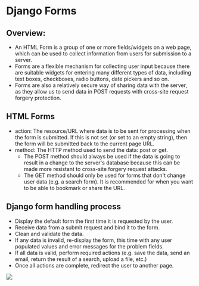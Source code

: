 # Django Forms

## Overview:

* An HTML Form is a group of one or more fields/widgets on a web page, which can be used to collect information from users for submission to a server.
* Forms are a flexible mechanism for collecting user input because there are suitable widgets for entering many different types of data, including text boxes, checkboxes, radio buttons, date pickers and so on.
* Forms are also a relatively secure way of sharing data with the server, as they allow us to send data in POST requests with cross-site request forgery protection.

## HTML Forms

* action: The resource/URL where data is to be sent for processing when the form is submitted. If this is not set (or set to an empty string), then the form will be submitted back to the current page URL.
* method: The HTTP method used to send the data: post or get.
  * The POST method should always be used if the data is going to result in a change to the server's database because this can be made more resistant to cross-site forgery request attacks.
  * The GET method should only be used for forms that don't change user data (e.g. a search form). It is recommended for when you want to be able to bookmark or share the URL.

## Django form handling process

* Display the default form the first time it is requested by the user.
* Receive data from a submit request and bind it to the form.
* Clean and validate the data.
* If any data is invalid, re-display the form, this time with any user populated values and error messages for the problem fields.
* If all data is valid, perform required actions (e.g. save the data, send an email, return the result of a search, upload a file, etc.)
* Once all actions are complete, redirect the user to another page.

![](https://data-flair.training/blogs/wp-content/uploads/sites/2/2019/05/Django-forms.jpg)
